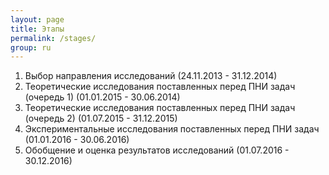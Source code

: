 ```yaml
---
layout: page
title: Этапы
permalink: /stages/
group: ru
---
```


1.  Выбор направления исследований (24.11.2013 - 31.12.2014)
2.  Теоретические исследования поставленных перед ПНИ задач (очередь 1) (01.01.2015 - 30.06.2014)
3.  Теоретические исследования поставленных перед ПНИ задач (очередь 2) (01.07.2015 - 31.12.2015)
4.  Экспериментальные исследования поставленных перед ПНИ задач (01.01.2016 - 30.06.2016)
5.  Обобщение и оценка результатов исследований (01.07.2016 - 30.12.2016)
